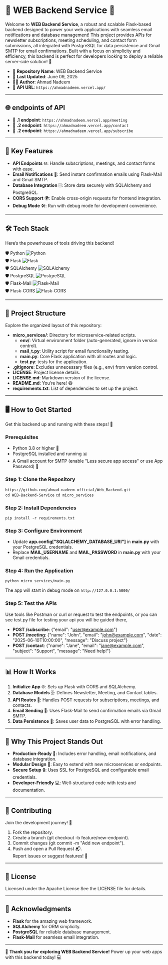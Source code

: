 # 🌟 **WEB Backend Service** 🌟  

Welcome to **WEB Backend Service**, a robust and scalable Flask-based backend designed to power your web applications with seamless email notifications and database management! This project provides APIs for newsletter subscriptions, meeting scheduling, and contact form submissions, all integrated with PostgreSQL for data persistence and Gmail SMTP for email confirmations. Built with a focus on simplicity and efficiency, this backend is perfect for developers looking to deploy a reliable server-side solution! 🚀  

- 🔗 **Repository Name**: WEB Backend Service  
- 📅 **Last Updated**: June 09, 2025
- 👨‍💻 **Author**: Ahmad Nadeem 
- 🔗 **API URL**: `https://ahmadnadeem.vercel.app/`
  

---
## 🌐︎ endpoints of API
- 🔗 **.1 endpoint**: `https://ahmadnadeem.vercel.app/meeting`
- 🔗 **.2 endpoint**: `https://ahmadnadeem.vercel.app/contact`
- 🔗 **.2 endpoint**: `https://ahmadnadeem.vercel.app/subscribe`

---
## 🚀 Key Features  

- **API Endpoints** 🌐: Handle subscriptions, meetings, and contact forms with ease.  
- **Email Notifications** 📧: Send instant confirmation emails using Flask-Mail and Gmail SMTP.  
- **Database Integration** 🗄️: Store data securely with SQLAlchemy and PostgreSQL.  
- **CORS Support** 🌍: Enable cross-origin requests for frontend integration.  
- **Debug Mode** 🛠️: Run with debug mode for development convenience.  

---

## 🛠️ Tech Stack  

Here’s the powerhouse of tools driving this backend!  

🛡️ Python ![Python](https://img.shields.io/badge/Python-3.8%2B-blue?logo=python)  
🛡️ Flask ![Flask](https://img.shields.io/badge/Flask-2.0%2B-green?logo=flask)  
🛡️ SQLAlchemy ![SQLAlchemy](https://img.shields.io/badge/SQLAlchemy-1.4%2B-orange?logo=sqlalchemy)  
🛡️ PostgreSQL ![PostgreSQL](https://img.shields.io/badge/PostgreSQL-15%2B-blue?logo=postgresql)  
🛡️ Flask-Mail ![Flask-Mail](https://img.shields.io/badge/Flask--Mail-SMTP-red)  
🛡️ Flask-CORS ![Flask-CORS](https://img.shields.io/badge/Flask--CORS-Cross%20Origin-yellow)  

---

## 📂 Project Structure  

Explore the organized layout of this repository:  

- **micro_services/**: Directory for microservice-related scripts.  
  - **env/**: Virtual environment folder (auto-generated, ignore in version control).  
  - **mail_t.py**: Utility script for email functionality testing.  
  - **main.py**: Core Flask application with all routes and logic.    
  - **test.py**: tests for the application.  
- **.gitignore**: Excludes unnecessary files (e.g., env) from version control.  
- **LICENSE**: Project license details.  
- **LICENSE.md**: Markdown version of the license.  
- **README.md**: You’re here! 😄  
- **requirements.txt**: List of dependencies to set up the project.  

---

## 🖥️ How to Get Started  

Get this backend up and running with these steps! 🚀  

### Prerequisites  
- Python 3.8 or higher 🐍  
- PostgreSQL installed and running 📊  
- A Gmail account for SMTP (enable "Less secure app access" or use App Password) 🔑  

### Step 1: Clone the Repository  
`https://github.com/ahmad-nadeem-official/Web_Backend.git`  
`cd WEB-Backend-Service`
`cd micro_services`  

### Step 2: Install Dependencies  
`pip install -r requirements.txt`  

### Step 3: Configure Environment  
- Update **app.config["SQLALCHEMY_DATABASE_URI"]** in **main.py** with your PostgreSQL credentials.  
- Replace **MAIL_USERNAME** and **MAIL_PASSWORD** in **main.py** with your Gmail credentials.  

### Step 4: Run the Application  
`python micro_services/main.py`  

The app will start in debug mode on `http://127.0.0.1:5000/`  

### Step 5: Test the APIs  
Use tools like Postman or curl or request to test the endpoints, 
or you can see test.py file for testing your api you will be guided there, 
- **POST /subscribe**: {"email": "user@example.com"}  
- **POST /meeting**: {"name": "John", "email": "john@example.com", "date": "2025-06-10T10:00:00", "message": "Discuss project"}  
- **POST /contact**: {"name": "Jane", "email": "jane@example.com", "subject": "Support", "message": "Need help!"}  

---

## 📊 How It Works  

1. **Initialize App** 🌐: Sets up Flask with CORS and SQLAlchemy.  
2. **Database Models** 🗄️: Defines Newsletter, Meeting, and Contact tables.  
3. **API Routes** 🔗: Handles POST requests for subscriptions, meetings, and contacts.  
4. **Email Sending** 📧: Uses Flask-Mail to send confirmation emails via Gmail SMTP.  
5. **Data Persistence** 💾: Saves user data to PostgreSQL with error handling.  

---

## 🧠 Why This Project Stands Out  

- **Production-Ready** 🚀: Includes error handling, email notifications, and database integration.  
- **Modular Design** 🧩: Easy to extend with new microservices or endpoints.  
- **Secure Setup** 🔒: Uses SSL for PostgreSQL and configurable email credentials.  
- **Developer-Friendly** 💻: Well-structured code with tests and documentation.  

---

## 🤝 Contributing  

Join the development journey! 🍴  
1. Fork the repository.  
2. Create a branch (git checkout -b feature/new-endpoint).  
3. Commit changes (git commit -m "Add new endpoint").  
4. Push and open a Pull Request 📬.  
Report issues or suggest features! 🤗  

---

## 📜 License  

Licensed under the Apache License See the LICENSE file for details.  

---

## 🙌 Acknowledgments  

- **Flask** for the amazing web framework.  
- **SQLAlchemy** for ORM simplicity.  
- **PostgreSQL** for reliable database management.  
- **Flask-Mail** for seamless email integration.  

---

🎉 **Thank you for exploring WEB Backend Service!** Power up your web apps with this backend today! 💻  
